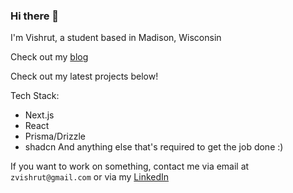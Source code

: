 ### Hi there 👋

I'm Vishrut, a student based in Madison, Wisconsin

Check out my [blog](https://vishrut.tech/blog)

Check out my latest projects below!

Tech Stack:
- Next.js
- React
- Prisma/Drizzle
- shadcn
And anything else that's required to get the job done :)

If you want to work on something, contact me via email at `zvishrut@gmail.com` or via my [LinkedIn](https://linkedin.com/in/vishrut-agrawal)
